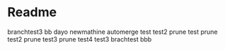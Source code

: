 # Readme

branchtest3
bb
dayo
newmathine
automerge
test
test2
prune test
prune test2
prune test3
prune test4
test3
brachtest
bbb